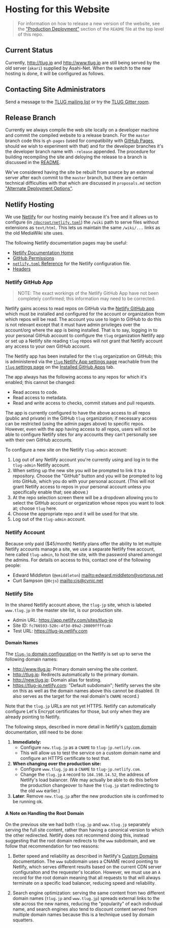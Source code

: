 Hosting for this Website
========================

> For information on how to release a new version of the website, see the
> ["Production Deployment"][deployment] section of the `README` file at the
> top level of this repo.

Current Status
--------------

Currently, <http://tlug.jp> and <http://www.tlug.jp> are still being served
by the old server (`akari`) supplied by Asahi-Net. When the switch to the
new hosting is done, it will be configured as follows.


Contacting Site Administrators
------------------------------

Send a message to the [TLUG mailing list] or try the [TLUG Gitter room].


Release Branch
--------------

Currently we always compile the web site locally on a developer machine and
commit the compiled website to a release branch. For the `master` branch
code this is `gh-pages` (used for compatibility with [GitHub Pages][ghp],
should we wish to experiment with that) and for the developer branches it's
the developer branch name with `-release` appended. The procedure for
building recompiling the site and deloying the release to a branch is
discussed in the [README](../README.md).

We've considered having the site be rebuilt from source by an external
server after each commit to the `master` branch, but there are certain
technical difficulties with that which are discussed in `proposals.md`
section ["Alternate Deployment Options"][alt-deploy].


Netlify Hosting
---------------

We use [Netlify] for our hosting mainly because it's free and it allows us
to configure (in [`/docroot/netlify.toml`][netlify.toml]) the `/wiki` path
to serve files without extensions as `text/html`. This lets us maintain the
same `/wiki/...` links as the old MediaWiki site uses.

The following Netlify documentation pages may be useful:
- [Netlify Documentation Home][nfd]
- [GitHub Permissions][nfd-githubperms]
- [`netlify.toml` Reference][nfd-toml] for the Netlify configuration file.
- [Headers][nfd-headers]

### Netlify GitHub App

> NOTE: The exact workings of the Netlify GitHub App have not been
> completely confirmed; this information may need to be corrected.

Netlify gains access to read repos on GitHub via the [Netlify GitHub
app][github/apps/netlify] which must be installed and configured for the
account or organization from which repos will be read. The account you use
to login to GitHub to do this is not relevant except that it must have
admin privileges over the account/org where the app is being installed.
That is to say, logging in to your personal GitHub account to configure the
`tlug` organization Netlify app or set up a Netlify site reading `tlug`
repos will not grant that Netlify account any access to your own GitHub
account.

The Netlify app has been installed for the `tlug` organization on GitHub;
this is administered via the [`tlug` Netlify App settings
page][github/tlug/settings/installations/netlify] reachable from the
[`tlug` settings page][github/tlug/settings] on the [Installed GitHub
Apps][github/tlug/settings/installations] tab.

The app always has the following access to any repos for which it's
enabled; this cannot be changed:
- Read access to code.
- Read access to metadata.
- Read and write access to checks, commit statues and pull requests.

The app is currently configured to have the above access to all repos
(public and private) in the GitHub `tlug` organization; if necessary access
can be restricted (using the admin pages above) to specific repos. However,
even with the app having access to all repos, users will not be able to
configure Netlify sites for any accounts they can't personally see with
their own GitHub accounts.

To configure a new site on the Netlify `tlug-admin` account:
1. Log out of any Netlify account you're currently using and log in to the
   `tlug-admin` Netlify account.
2. When setting up the new site you will be prompted to link it to a
   repository. Choose the "GitHub" button and you will be prompted to log
   into GitHub, which you do with your personal account. (This will not
   grant Netlify access to repos in your personal account unless you
   specifically enable that; see above.)
3. At the repo selection screen there will be a dropdown allowing you to
   select the GitHub account or organization whose repos you want to look
   at; choose `tlug` here.
4. Choose the appropriate repo and it will be used for that site.
5. Log out of the `tlug-admin` account.

### Netlify Account

Because only paid ($45/month) Netlify plans offer the ability to let
multiple Netlify accounts manage a site, we use a separate Netlify free
account, here called `tlug-admin`, to host the site, with the password
shared amongst the admins. For details on access to this, contact one of
the following people:
- Edward Middleton (`@emiddleton`) <mailto:edward.middleton@vortorus.net>
- Curt Sampson (`@0cjs`) <mailto:cjs@cynic.net>

### Netlify Site

In the shared Netlify account above, the `tlug-jp` site, which is labeled
`www.tlug.jp` in the master site list, is our production site.
- Admin URL: <https://app.netlify.com/sites/tlug-jp>
- Site ID: `fc766593-520c-4f3d-89a2-20809ffffcab`
- Test URL: <https://tlug-jp.netlify.com>

#### Domain Names

The [`tlug-jp` domain configuration][domconfig-tlug] on the Netlify is set
up to serve the following domain names:
- <http://www.tlug.jp>: Primary domain serving the site content.
- <http://tlug.jp>: Redirects automatically to the primary domain.
- <http://new.tlug.jp>: Domain alias for testing.
- <https://tlug-jp.netlify.com>: "Default subdomain"; Netlify serves the
  site on this as well as the domain names above this cannot be disabled.
  (It also serves as the target for the real domain's `CNAME` record.)

Note that the `tlug.jp` URLs are not yet HTTPS. Netlify can automatically
configure Let's Encrypt certificates for those, but only when they are
already pointing to Netlify.

The following steps, described in more detail in Netlify's [custom
domain][nfd-domains] documentation, still need to be done:
1. __Immediately:__
   - Configure `new.tlug.jp` as a `CNAME` to `tlug-jp.netlify.com`.
   - This will allow us to test the service on a custom domain name and
     configure an HTTPS certificate to test that.
2. __When changing over the production site:__
   - Configure `www.tlug.jp` as a `CNAME` to `tlug-jp.netlify.com`.
   - Change the `tlug.jp` `A` record to `104.198.14.52`, the address of
     Netlify's load balancer. (We may actually be able to do this before
     the production changeover to have the `tlug.jp` start redirecting to
     the old `www` earlier.)
3. __Later__: Remove `new.tlug.jp` after the new production site is
   confirmed to be running ok.

#### A Note on Handling the Root Domain

On the previous site we had both `tlug.jp` and `www.tlug.jp` separately
serving the full site content, rather than having a canonical version to
which the other redirected. Netlify does not recommend doing this, instead
suggesting that the root domain redirects to the `www` subdomain, and we
follow that recommendation for two reasons:

1. Better speed and reliability as described in Netlify's [Custom
   Domains][nfd-domains] documentation. The `www` subdomain uses a CNAME
   record pointing to Netlify, which serves different results based on the
   current CDN server configuraiton and the requester's location. However,
   we must use an `A` record for the root domain meaning that all requests
   to that will always terminate on a specific load balancer, reducing
   speed and reliability.

2. Search engine optimization: serving the same content from two different
   domain names (`tlug.jp` and `www.tlug.jp`) spreads external links to the
   site across the new names, reducing the "popularity" of each individual
   name, and search engines also tend to discount content served from
   multiple domain names because this is a technique used by domain
   squatters.



<!-------------------------------------------------------------------->
[TLUG Gitter room]: https://gitter.im/tlug/tlug
[TLUG mailing list]: https://lists.tlug.jp/list.html
[alt-deploy]: proposals.md#alternate-deployment-options
[deployment]: ../README.md#production-deployment
[domconfig-tlug]: https://app.netlify.com/sites/tlug-jp/settings/domain#custom-domains
[gh-depkey]: https://github.com/tlug/tlug.jp/settings/keys
[ghp-projectpg]: https://help.github.com/en/articles/user-organization-and-project-pages#project-pages-sites
[ghp-pubconfig]: https://help.github.com/en/articles/configuring-a-publishing-source-for-github-pages
[ghp]: https://help.github.com/pages/
[github pages]: https://pages.github.com/
[github/tlug/settings/installations/netlify]: https://github.com/organizations/tlug/settings/installations/735931
[github/tlug/settings/installations]: https://github.com/organizations/tlug/settings/installations
[github/tlug/settings]: https://github.com/organizations/tlug/settings/profile
[github/apps/netlify]: https://github.com/apps/netlify
[master repo]: https://github.com/tlug/tlug.jp
[netlify.toml]: ../docroot/netlify.toml
[netlify]: https://www.netlify.com/
[nfd-domains]: https://www.netlify.com/docs/custom-domains/
[nfd-githubperms]: https://www.netlify.com/docs/github-permissions/
[nfd-headers]: https://www.netlify.com/docs/headers-and-basic-auth/
[nfd-redirects]: https://www.netlify.com/docs/redirects/
[nfd-toml]: https://www.netlify.com/docs/netlify-toml-reference/
[nfd]: https://www.netlify.com/docs/
